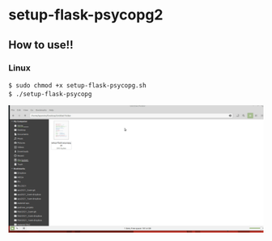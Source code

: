 # setup-flask-psycopg2

## How to use!!


### Linux 

```sh
$ sudo chmod +x setup-flask-psycopg.sh
$ ./setup-flask-psycopg
 ```

![Alt Text](install.gif)

